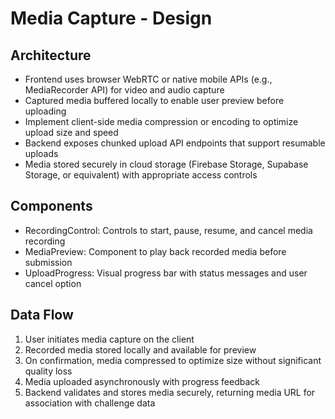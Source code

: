 # Media Capture - Design

## Architecture

- Frontend uses browser WebRTC or native mobile APIs (e.g., MediaRecorder API) for video and audio capture  
- Captured media buffered locally to enable user preview before uploading  
- Implement client-side media compression or encoding to optimize upload size and speed  
- Backend exposes chunked upload API endpoints that support resumable uploads  
- Media stored securely in cloud storage (Firebase Storage, Supabase Storage, or equivalent) with appropriate access controls  

## Components

- RecordingControl: Controls to start, pause, resume, and cancel media recording  
- MediaPreview: Component to play back recorded media before submission  
- UploadProgress: Visual progress bar with status messages and user cancel option

## Data Flow

1. User initiates media capture on the client  
2. Recorded media stored locally and available for preview  
3. On confirmation, media compressed to optimize size without significant quality loss  
4. Media uploaded asynchronously with progress feedback  
5. Backend validates and stores media securely, returning media URL for association with challenge data
